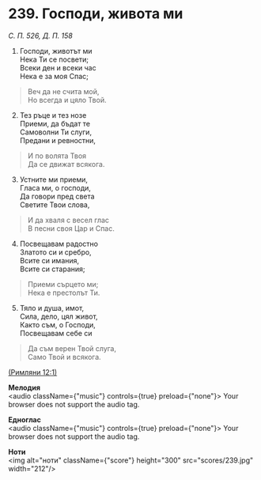 # 239. Господи, живота ми  

*С. П. 526, Д. П. 158*  

1. Господи, животът ми  
Нека Ти се посвети;  
Всеки ден и всеки час  
Нека е за моя Спас;  

> Веч да не счита мой,  
> Но всегда и цяло Твой.  

2. Тез ръце и тез нозе  
Приеми, да бъдат те  
Самоволни Ти слуги,  
Предани и ревностни,  

> И по волята Твоя  
> Да се движат всякога.  

3. Устните ми приеми,  
Гласа ми, о господи,  
Да говори пред света  
Светите Твои слова,  

> И да хваля с весел глас  
> В песни своя Цар и Спас.  

4. Посвещавам радостно  
Златото си и сребро,  
Всите си имания,  
Всите си старания;  

> Приеми сърцето ми;  
> Нека е престолът Ти.  

5. Тяло и душа, имот,  
Сила, дело, цял живот,  
Както съм, о Господи,  
Посвещавам себе си  

> Да съм верен Твой слуга,  
> Само Твой и всякога.  

[(Римляни 12:1)](http://biblia.bg/index.php?k=52&g=12&s=1)  

__Мелодия__  
<audio className={"music"} controls={true} preload={"none"}><source src="mp3/239.mp3" type="audio/mpeg"/>
Your browser does not support the audio tag.
</audio>  

__Едноглас__  
<audio className={"music"} controls={true} preload={"none"}><source src="transp/239.mp3" type="audio/mpeg"/>
Your browser does not support the audio tag.
</audio>  

__Ноти__  
<img alt="ноти" className={"score"} height="300" src="scores/239.jpg" width="212"/>
